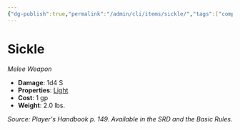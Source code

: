 ```yaml
---
{"dg-publish":true,"permalink":"/admin/cli/items/sickle/","tags":["compendium/src/5e/phb","item/property/light","item/weapon/simple/melee"],"updated":"2025-01-11T15:32:20.285+00:00"}
---
```


# Sickle
*Melee Weapon*  

- **Damage**: 1d4 S
- **Properties**: [Light](/3-Mechanics/CLI/rules/item-properties.md#Light)
- **Cost**: 1 gp
- **Weight**: 2.0 lbs.

*Source: Player's Handbook p. 149. Available in the SRD and the Basic Rules.*